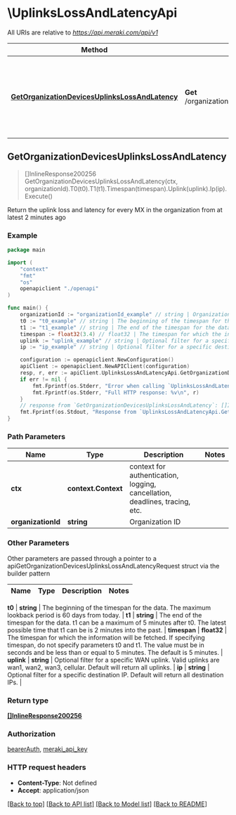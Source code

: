 # \UplinksLossAndLatencyApi

All URIs are relative to *https://api.meraki.com/api/v1*

Method | HTTP request | Description
------------- | ------------- | -------------
[**GetOrganizationDevicesUplinksLossAndLatency**](UplinksLossAndLatencyApi.md#GetOrganizationDevicesUplinksLossAndLatency) | **Get** /organizations/{organizationId}/devices/uplinksLossAndLatency | Return the uplink loss and latency for every MX in the organization from at latest 2 minutes ago



## GetOrganizationDevicesUplinksLossAndLatency

> []InlineResponse200256 GetOrganizationDevicesUplinksLossAndLatency(ctx, organizationId).T0(t0).T1(t1).Timespan(timespan).Uplink(uplink).Ip(ip).Execute()

Return the uplink loss and latency for every MX in the organization from at latest 2 minutes ago



### Example

```go
package main

import (
    "context"
    "fmt"
    "os"
    openapiclient "./openapi"
)

func main() {
    organizationId := "organizationId_example" // string | Organization ID
    t0 := "t0_example" // string | The beginning of the timespan for the data. The maximum lookback period is 60 days from today. (optional)
    t1 := "t1_example" // string | The end of the timespan for the data. t1 can be a maximum of 5 minutes after t0. The latest possible time that t1 can be is 2 minutes into the past. (optional)
    timespan := float32(3.4) // float32 | The timespan for which the information will be fetched. If specifying timespan, do not specify parameters t0 and t1. The value must be in seconds and be less than or equal to 5 minutes. The default is 5 minutes. (optional)
    uplink := "uplink_example" // string | Optional filter for a specific WAN uplink. Valid uplinks are wan1, wan2, wan3, cellular. Default will return all uplinks. (optional)
    ip := "ip_example" // string | Optional filter for a specific destination IP. Default will return all destination IPs. (optional)

    configuration := openapiclient.NewConfiguration()
    apiClient := openapiclient.NewAPIClient(configuration)
    resp, r, err := apiClient.UplinksLossAndLatencyApi.GetOrganizationDevicesUplinksLossAndLatency(context.Background(), organizationId).T0(t0).T1(t1).Timespan(timespan).Uplink(uplink).Ip(ip).Execute()
    if err != nil {
        fmt.Fprintf(os.Stderr, "Error when calling `UplinksLossAndLatencyApi.GetOrganizationDevicesUplinksLossAndLatency``: %v\n", err)
        fmt.Fprintf(os.Stderr, "Full HTTP response: %v\n", r)
    }
    // response from `GetOrganizationDevicesUplinksLossAndLatency`: []InlineResponse200256
    fmt.Fprintf(os.Stdout, "Response from `UplinksLossAndLatencyApi.GetOrganizationDevicesUplinksLossAndLatency`: %v\n", resp)
}
```

### Path Parameters


Name | Type | Description  | Notes
------------- | ------------- | ------------- | -------------
**ctx** | **context.Context** | context for authentication, logging, cancellation, deadlines, tracing, etc.
**organizationId** | **string** | Organization ID | 

### Other Parameters

Other parameters are passed through a pointer to a apiGetOrganizationDevicesUplinksLossAndLatencyRequest struct via the builder pattern


Name | Type | Description  | Notes
------------- | ------------- | ------------- | -------------

 **t0** | **string** | The beginning of the timespan for the data. The maximum lookback period is 60 days from today. | 
 **t1** | **string** | The end of the timespan for the data. t1 can be a maximum of 5 minutes after t0. The latest possible time that t1 can be is 2 minutes into the past. | 
 **timespan** | **float32** | The timespan for which the information will be fetched. If specifying timespan, do not specify parameters t0 and t1. The value must be in seconds and be less than or equal to 5 minutes. The default is 5 minutes. | 
 **uplink** | **string** | Optional filter for a specific WAN uplink. Valid uplinks are wan1, wan2, wan3, cellular. Default will return all uplinks. | 
 **ip** | **string** | Optional filter for a specific destination IP. Default will return all destination IPs. | 

### Return type

[**[]InlineResponse200256**](InlineResponse200256.md)

### Authorization

[bearerAuth](../README.md#bearerAuth), [meraki_api_key](../README.md#meraki_api_key)

### HTTP request headers

- **Content-Type**: Not defined
- **Accept**: application/json

[[Back to top]](#) [[Back to API list]](../README.md#documentation-for-api-endpoints)
[[Back to Model list]](../README.md#documentation-for-models)
[[Back to README]](../README.md)

